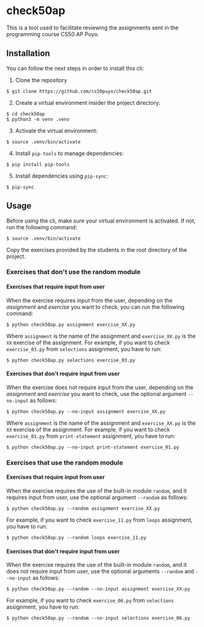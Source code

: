 # check50ap
This is a tool used to facilitate reviewing the assignments sent in
the programming course CS50 AP Puyo.

## Installation
You can follow the next steps in order to install this cli:

1. Clone the repository
```
$ git clone https://github.com/cs50puyo/check50ap.git
```
2. Create a virtual environment insider the project directory:
```
$ cd check50ap
$ python3 -m venv .venv
```

3. Activate the virtual environment:
```
$ source .venv/bin/activate
```

4. Install `pip-tools` to manage dependencies:
```
$ pip install pip-tools
```

5. Install dependencies using `pip-sync`:
```
$ pip-sync
```

## Usage
Before using the cli, make sure your virtual environment is
activated. If not, run the following command:
```
$ source .venv/bin/activate
```

Copy the exercises provided by the students in the root directory of the project.

### Exercises that don't use the random module
#### Exercises that require input from user
When the exercise requires input from the user, depending on the
_assignment_ and _exercise_ you want to check, you can run the
following command:
```
$ python check50ap.py assignment exercise_XX.py
```

Where `assignment` is the name of the assignment and `exercise_XX.py` is the `XX` exercise of the assignment.
For example, if you want to check `exercise_03.py` from `selections` assignment, you have to run:
```
$ python check50ap.py selections exercise_03.py
```

#### Exercises that don't require input from user
When the exercise does not require input from the user, depending on the
_assignment_ and _exercise_ you want to check, use the optional argument
`--no-input` as follows:
```
$ python check50ap.py --no-input assignment exercise_XX.py
```
Where `assignment` is the name of the assignment and `exercise_XX.py` is the `XX` exercise of the assignment.
For example, if you want to check `exercise_01.py` from `print-statement` assignment, you have to run:
```
$ python check50ap.py --no-input print-statement exercise_01.py
```

### Exercises that use the random module
#### Exercises that require input from user
When the exercise requires the use of the built-in module `random`, and it requires
input from user, use the optional argument `--random` as follows:
```
$ python check50ap.py --random assignment exercise_XX.py
```

For example, if you want to check `exercise_11.py` from `loops` assignment, you have to run:
```
$ python check50ap.py --random loops exercise_11.py
```
#### Exercises that don't require input from user
When the exercise requires the use of the built-in module `random`, and it does not require
input from user, use the optional arguments `--random` and `--no-input` as follows:
```
$ python check50ap.py --random --no-input assignment exercise_XX.py
```

For example, if you want to check `exercise_06.py` from `selections` assignment, you have to run:
```
$ python check50ap.py --random --no-input selections exercise_06.py
```
